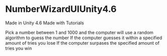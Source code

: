 # NumberWizardUIUnity4.6

Made in Unity 4.6
Made with Tutorials

Pick a number between 1 and 1000 and the computer will use a random algorithm to guess the number
If the computer guesses it within a specified amount of tries you lose
If the computer surpases the specified amount of tries you win
